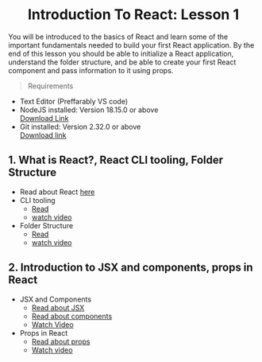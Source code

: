 <h1 align="center">Introduction To React: Lesson 1</h1>

You will be introduced to the basics of React and learn some of the important fundamentals needed to build your first React application. By the end of this lesson you should be able to initialize a React application, understand the folder structure, and be able to create your first React component and pass information to it using props.

> Requirements
- Text Editor (Preffarably VS code)
- NodeJS installed: Version 18.15.0 or above <br>
  <a href="https://nodejs.org/en">Download Link</a>
- Git installed: Version 2.32.0 or above <br>
  <a href="https://git-scm.com/downloads">Download link</a>

## 1. What is React?, React CLI tooling, Folder Structure
- Read about React <a href="https://reactjs.org/docs/getting-started.html">here</a>
- CLI tooling
  - <a href="https://create-react-app.dev/docs/getting-started">Read</a>
  - <a href="https://youtu.be/qp6e0tucEhw?list=PL_c9BZzLwBRKFRIBWEWYCnV4Lk9HE3eYJ&t=110">watch video</a>
- Folder Structure
  - <a href="https://create-react-app.dev/docs/folder-structure">Read</a>
  - <a href="https://www.youtube.com/watch?v=VcGAxR1Ui3w&list=PL_c9BZzLwBRKFRIBWEWYCnV4Lk9HE3eYJ&index=4">watch video</a>

## 2. Introduction to JSX and components, props in React
- JSX and Components
  - <a href="https://react.dev/learn/writing-markup-with-jsx">Read about JSX</a>
  - <a href="https://react.dev/learn/your-first-component">Read about components</a>
  - <a href="https://www.youtube.com/watch?v=wUfjJp-DD48&list=PL_c9BZzLwBRKFRIBWEWYCnV4Lk9HE3eYJ&index=5&t=2s">Watch Video</a>
- Props in React
  - <a href="https://react.dev/learn/passing-props-to-a-component">Read about props</a>
  - <a href="https://www.youtube.com/watch?v=q_8lI83t9Yk&list=PL_c9BZzLwBRKFRIBWEWYCnV4Lk9HE3eYJ&index=6">Watch video</a>


